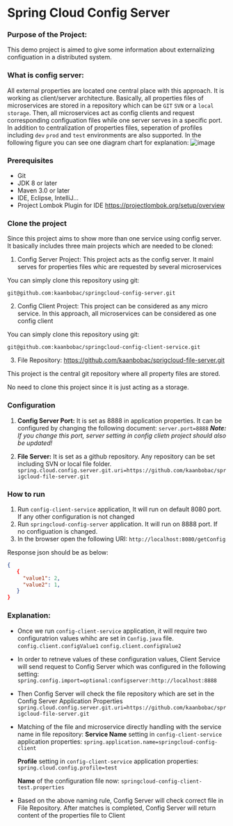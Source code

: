 
# Spring Cloud Config Server

### Purpose of the Project:
This demo project is aimed to give some information about externalizing configuation in a distributed system. 

### What is config server:
All external properties are located one central place with this approach.  It is working as client/server architecture. Basically, all properties files of microservices are stored in a repository which can be ```GIT```  ```SVN``` or a ```local storage```. Then, all microservices act as config clients and request corresponding configuation files while one server serves in a specific port. In addition to centralization of properties files, seperation of profiles including ```dev``` ```prod``` and ```test``` environments are also supported.
In the following figure you can see one diagram chart for explanation:
![image](https://user-images.githubusercontent.com/43840820/123430966-70115f80-d5d1-11eb-8d88-61847b1ed0db.png)

### Prerequisites
* Git
* JDK 8 or later
* Maven 3.0 or later
* IDE, Eclipse, IntelliJ...
* Project Lombok Plugin for IDE
https://projectlombok.org/setup/overview

### Clone the project
Since this project aims to show more than one service using config server. It basically includes three main projects which are needed to be cloned:

1. Config Server Project:
This project acts as the config server. It mainl serves for properties files whic are requested by several microservices

You can simply clone this repository using git:
```
git@github.com:kaanbobac/springcloud-config-server.git
```
2. Config Client Project:
This project can be considered as any micro service. In this approach, all microservices can be considered as one config client

You can simply clone this repository using git:
```
git@github.com:kaanbobac/springcloud-config-client-service.git
```
3. File Repository:
https://github.com/kaanbobac/sprigcloud-file-server.git

This project is the central git repository where all property files are stored.

No need to clone this project since it is just acting as a storage.

### Configuration

 1. **Config Server Port:** It is set as 8888 in application properties. It can be configured by changing the following document:
 `server.port=8888`
***Note:** If you change this port, server setting in config clietn project should also be updated!*
 
 2. **File Server:** It is set as a github repository. Any repository can be set including SVN or local file folder.
 `spring.cloud.config.server.git.uri=https://github.com/kaanbobac/sprigcloud-file-server.git`

###  How to run

 1. Run `config-client-service` application, It will run on default 8080 port. If any other configuration is not changed
 2. Run `springcloud-config-server` application. It will run on 8888 port. If no configuation is changed.
 3. In the browser open the following URI:
`http://localhost:8080/getConfig` 


Response json should be as below:
 ```json
{
    {
      "value1": 2,
      "value2": 1,
    }
}

```

###  Explanation:

 - Once we run `config-client-service` application, it will require two configuratrion values whihc are set in `Config.java` file.
` config.client.configValue1`
 `config.client.configValue2`
 - In order to retrıeve values of these configuration values, Client Service will send request to Config Server which was configured in the following setting:
 `spring.config.import=optional:configserver:http://localhost:8888`
 - Then Config Server will check the file repository which are set in the Config Server Application Properties
 ` spring.cloud.config.server.git.uri=https://github.com/kaanbobac/sprigcloud-file-server.git `
 - Matching of the file and microservice directly handling with the service name in file repository:
 **Service Name** setting in `config-client-service` application properties:
 `spring.application.name=springcloud-config-client`
 
	 **Profile** setting in `config-client-service` application properties:
` spring.cloud.config.profile=test`

	**Name** of the configuration file now:
`springcloud-config-client-test.properties`

 - Based on the above naming rule, Config Server will check correct file in File Repository. After matches is completed, Config Server will return content of the properties file to Client
 
